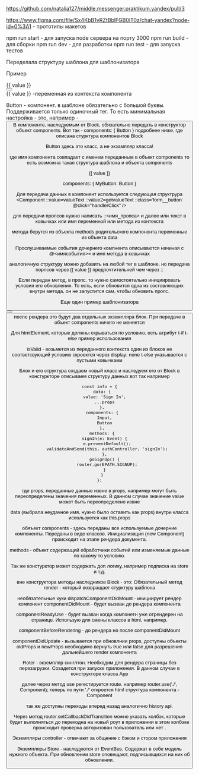 https://github.com/natalia127/middle.messenger.praktikum.yandex/pull/3

https://www.figma.com/file/Sx4KbB1vRZtBblFGB0iT0z/chat-yandex?node-id=0%3A1 - прототипы макетов

npm run start - для запуска node сервера на порту 3000
npm run build - для сборки
npm run dev - для разработки
npm run test - для запуска тестов

Переделала структуру шаблона для шаблонизатора 

Пример
      <div>
        <div class="form__errorSendMessage">{{ value }}</div>
        <Button />
      </div>
 {{ value }} -переменная из контекста компонента

 Button - компонент. в шаблоне обязательно с большой буквы. Поддерживается только одиночный тег. То есть минимальная настройка - это, например - <Button />
 В компоненте, наследуемым от Block, обязательно передать в конструктор объект components. Вот так - 
 components: {
    Button
 } 
 подробнее ниже, где описана стурктура компонентов Block

 Button здесь это класс, а не экзампляр класса!

 где имя компонента совпадает с именем переданным в объект components
 то есть возможна такая структура шаблона и объекта components
      <div>
        <div class="form__errorSendMessage">{{ value }}</div>
        <MyButton />
      </div>

 components: {
    MyButton: Button
 }


Для передачи данных в компонент используется следующая структрура
        <Component 
          ::value=valueText
          ::value2=getvalueText
          ::class='form__button'
          @click="handlerClick"
        />

для передачи пропсов нужно написать ::<имя_пропса> и далее
или текст в ковычках или имя переменной или метода из контекста

метода берутся из объекта methods родительского компонента
переменные из объекта data

Прослушиваемые события дочернего компнента описываются начиная с @<имясобытия>= и имя метода в ковычках

аналогичную структуру можно добавить на любой тег в шаблоне, но передача порпсов через {{ value }} предпочтительней чем через :: 

Если передан метод, в пропс, то нужно самостоятельно инициировать условия его обновления. То есть, если обновится одна из состовляющих внутри метода, он не запустится сам, чтобы обновить пропс.

Еще один пример шаблонизатора 
      <div>
        <Button ::value='valueText1'/>
        <Button ::value='valueText2' />
      </div>
после рендера это будут два отдельных экземпляра блок. При передаче в объект components ничего не меняется

Для htmlElement, которые должны скрываться по условию, есть атрибут t-if t-else
пример использования
<div>
  <div t-if="isValid"></div>
  <div t-else=""></div>
</div>
isValid - возьмется из переданного контекста
один из блоков не соответсвующий условию скроектся через display: none
t-else указывается с пустыми ковычками


Блок и его структура
создаем новый класс и наследуем его от Block
в констуркторе описываем структуру данных 
вот так например

    const info = {
      data: {
        value: 'Sign In',
        ...props
      },
      components: {
        Input,
        Button
      },
      methods: {
        signIn(e: Event) {
          e.preventDefault();
          validateAndSend(this, authController, 'signIn');
        },
        goSignUp() {
          router.go(EPATH.SIGNUP);
        }
      }
    };

где props, переданные данные извне
в props, например могут быть переопределены значения переменных. В данном случае значение value может быть переопределено извне

data (выбрала неудачное имя, нужно было оставить как props) внутри класса используется как this.props

обяъект components - здесь переданы все используемые дочерние компоненты. Переданы в виде классов.
Инициализация (new Component) происходит на этапе рендера документа.

methods - объект содержащий обработчики событий или изменяемые данные по какому то условию.

Так же констурктор может содержать доп логику, например подписка на store и т.д.

вне конструктора методы наследников Block - это:
Обязательный метод render - который возвращает стурктуру шаблона

необязательные хуки 
dispatchComponentDidMount - инициирует рендер компонент
componentDidMount - будет вызван до рендера компонента

componentReadyUse - будет вызван когда компонетн уже отрендерен на странице. Использую для смены классов в html, например.

componentBeforeRendering - до рендера но после componentDidMount

componentDidUpdate - вызывается при обновлнии props, доступны объекты oldProps и newProps
необходимо вернуть true или false для разрешения дальнейшего render компонента


Roter - экземпляр синглтон. Необходим для рендера страницы без перезагрузки. Созадется при запуске приложения. В данном случае в конструкторе класса App

далее
через метод use регестируется route.
например router.use('./', Component);
теперь по пути './' откроется html структура компонента - Component

так же доступны переходы вперед назад аналогично history api.

Через метод router.setCallbackDidTransition можно указать колбэк, которые будет выполняться до переходна на новый роут
в приложении в этом колбэке происходит проверка авторизован пользователь или нет .


Экземпляры controller - отвечают за общение с бэком и стором приложения

Экземпляры Store - наследуются от EventBus. Содержат в себе модель нужного объекта. При обновлении store оповещают, подписывщихся на них об обновлении.

